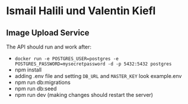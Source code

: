 # Ismail Halili und Valentin Kiefl

## Image Upload Service

The API should run and work after:

-   `docker run -e POSTGRES_USER=postgres -e POSTGRES_PASSWORD=mysecretpassword -d -p 5432:5432 postgres`
-   npm install
-   adding .env file and setting `DB_URL` and `MASTER_KEY` look example.env
-   npm run db:migrations
-   npm run db:seed
-   npm run dev (making changes should restart the server)
